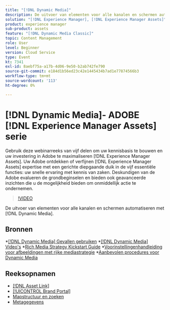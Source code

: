 ```yaml
---
title: "[!DNL Dynamic Media]"
description: De uitvoer van elementen voor alle kanalen en schermen automatiseren
solution: "[!DNL Experience Manager], [!DNL Experience Manager Assets]"
product: experience manager
sub-product: assets
feature: "[!DNL Dynamic Media Classic]"
topic: Content Management
role: User
level: Beginner
version: Cloud Service
type: Event
kt: 7341
exl-id: 8aebf75a-a17b-4d06-9e50-b2ab742fe790
source-git-commit: e184d1b56ed23c42e1445434b7ad1e77874566b3
workflow-type: tm+mt
source-wordcount: '113'
ht-degree: 0%

---
```


# [!DNL Dynamic Media]- ADOBE [!DNL Experience Manager Assets] serie

Gebruik deze webinarreeks van vijf delen om uw kennisbasis te bouwen en uw investering in Adobe te maximaliseren [!DNL Experience Manager Assets]. Uw Adobe ontdekken of verfijnen [!DNL Experience Manager Assets] expertise met een gerichte diepgaande duik in de vijf essentiële functies: uw snelle ervaring met kennis van zaken. Deskundigen van de Adobe evalueren de grondbeginselen en bieden ook geavanceerde inzichten die u de mogelijkheid bieden om onmiddellijk actie te ondernemen.

>[!VIDEO](https://video.tv.adobe.com/v/332132/?quality=12&learn=on&hidetitle=true)

De uitvoer van elementen voor alle kanalen en schermen automatiseren met [!DNL Dynamic Media].

## Bronnen

*[[!DNL Dynamic Media] Gevallen gebruiken](https://experienceleague.adobe.com/en/docs/experience-manager-cloud-service/content/assets/dynamicmedia/dm-journey/dm-journey-part1)
*[[!DNL Dynamic Media] Video&#39;s](https://experienceleague.adobe.com/en/docs/experience-manager-learn/assets/dynamic-media/dynamic-media-overview-feature-video-use#dynamic-media)
*[Rich Media Strategy Kickstart Guide](https://www.adobe.com/content/dam/www/us/en/experience-manager/pdfs/dynamic-media-kickstart-guide-2019.pdf)
*[Voorinstellingenhandleiding voor afbeeldingen met rijke mediastrategie](https://www.adobe.com/content/dam/www/us/en/experience-manager/pdfs/dynamic-media-image-preset-guide.pdf)
*[Aanbevolen procedures voor Dynamic Media](https://experienceleague.adobe.com/en/docs/experience-manager-cloud-service/content/assets/dynamicmedia/dm-journey/dm-best-practices)

## Reeksopnamen

* [[!DNL Asset Link]](asset-link.md)
* [[!UICONTROL Brand Portal]](brand-portal.md)
* [Mapstructuur en zoeken](folder-structure-search.md)
* [Metagegevens](metadata.md)
